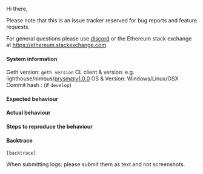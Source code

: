 Hi there,

Please note that this is an issue tracker reserved for bug reports and feature requests.

For general questions please use [discord](https://discord.gg/nthXNEv) or the Ethereum stack exchange at https://ethereum.stackexchange.com.

#### System information

Geth version: `geth version`
CL client & version: e.g. lighthouse/nimbus/prysm@v1.0.0
OS & Version: Windows/Linux/OSX
Commit hash : (if `develop`)

#### Expected behaviour


#### Actual behaviour


#### Steps to reproduce the behaviour


#### Backtrace

````
[backtrace]
````

When submitting logs: please submit them as text and not screenshots.
